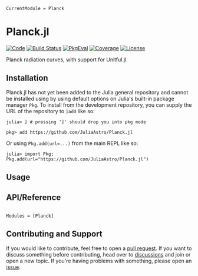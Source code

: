 ```@meta
CurrentModule = Planck
```

# Planck.jl

[![Code](https://img.shields.io/badge/Code-GitHub-black.svg)](https://github.com/JuliaAstro/Planck.jl)
[![Build Status](https://github.com/JuliaAstro/Planck.jl/actions/workflows/CI.yml/badge.svg?branch=main)](https://github.com/JuliaAstro/Planck.jl/actions/workflows/CI.yml?query=branch%3Amain)
[![PkgEval](https://juliaci.github.io/NanosoldierReports/pkgeval_badges/B/Planck.svg)](https://juliaci.github.io/NanosoldierReports/pkgeval_badges/report.html)
[![Coverage](https://codecov.io/gh/JuliaAstro/Planck.jl/branch/main/graph/badge.svg)](https://codecov.io/gh/JuliaAstro/Planck.jl)
[![License](https://img.shields.io/github/license/JuliaAstro/Planck.jl?color=yellow)](https://github.com/JuliaAstro/Planck.jl/blob/main/LICENSE)

Planck radiation curves, with support for Unitful.jl.

## Installation

Planck.jl has not yet been added to the Julia general repository and cannot be
installed using by using default options on Julia's built-in package manager `Pkg`.
To install from the development repository, you can supply the URL of the
repository to `]add` like so:
```julia-repl
julia> ] # pressing ']' should drop you into pkg mode

pkg> add https://github.com/JuliaAstro/Planck.jl
```
Or using `Pkg.add(url=...)` from the main REPL like so:
```julia-repl
julia> import Pkg; Pkg.add(url="https://github.com/JuliaAstro/Planck.jl")
```

## Usage

## API/Reference

```@index
```

```@autodocs
Modules = [Planck]
```

## Contributing and Support

If you would like to contribute, feel free to open a [pull request](https://github.com/JuliaAstro/Planck.jl/pulls). If you want to discuss something before contributing, head over to [discussions](https://github.com/JuliaAstro/Planck.jl/discussions) and join or open a new topic. If you're having problems with something, please open an [issue](https://github.com/JuliaAstro/Planck.jl/issues).
